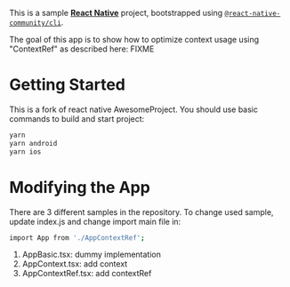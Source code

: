 This is a sample [**React Native**](https://reactnative.dev) project, bootstrapped using [`@react-native-community/cli`](https://github.com/react-native-community/cli).

The goal of this app is to show how to optimize context usage using "ContextRef" as described here: FIXME

# Getting Started

This is a fork of react native AwesomeProject. You should use basic commands to build and start project:

```bash
yarn
yarn android
yarn ios
```

# Modifying the App

There are 3 different samples in the repository. To change used sample, update index.js and change import main file in:

```bash
import App from './AppContextRef';
```

1. AppBasic.tsx: dummy implementation
2. AppContext.tsx: add context
3. AppContextRef.tsx: add contextRef
